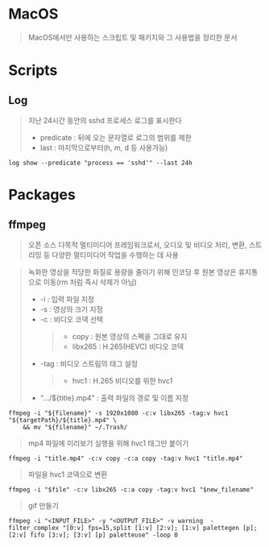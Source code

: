 # MacOS
> MacOS에서만 사용하는 스크립트 및 패키지와 그 사용법을 정리한 문서

# Scripts
## Log
> 지난 24시간 동안의 sshd 프로세스 로그를 표시한다
> - predicate : 뒤에 오는 문자열로 로그의 범위를 제한
> - last : 마지막으로부터(h, m, d 등 사용가능)
```
log show --predicate "process == 'sshd'" --last 24h
```

# Packages
## ffmpeg
> 오픈 소스 다목적 멀티미디어 프레임워크로서, 오디오 및 비디오 처리, 변환, 스트리밍 등 다양한 멀티미디어 작업을 수행하는 데 사용

> 녹화한 영상을 적당한 화질로 용량을 줄이기 위해 인코딩 후 원본 영상은 휴지통으로 이동(rm 처럼 즉시 삭제가 아님)
> - -i : 입력 파일 지정
> - -s : 영상의 크기 지정
> - -c : 비디오 코덱 선택
>   > - copy : 원본 영상의 스펙을 그대로 유지
>   > - libx265 : H.265(HEVC) 비디오 코덱
> - -tag : 비디오 스트림의 태그 설정 
>   > - hvc1 : H.265 비디오를 위한 hvc1 
> - ".../${title}.mp4" : 출력 파일의 경로 및 이름 지정
```
ffmpeg -i "${filename}" -s 1920x1080 -c:v libx265 -tag:v hvc1 "${targetPath}/${title}.mp4" \
    && mv "${filename}" ~/.Trash/
```
> mp4 파일에 미리보기 실행을 위해 hvc1 태그만 붙이기  
```
ffmpeg -i "title.mp4" -c:v copy -c:a copy -tag:v hvc1 "title.mp4"
```
> 파일을 hvc1 코덱으로 변환
```
ffmpeg -i "$file" -c:v libx265 -c:a copy -tag:v hvc1 "$new_filename"
```
> gif 만들기  
```
ffmpeg -i "<INPUT_FILE>" -y "<OUTPUT_FILE>" -v warning  -filter_complex "[0:v] fps=15,split [1:v] [2:v]; [1:v] palettegen [p]; [2:v] fifo [3:v]; [3:v] [p] paletteuse" -loop 0
```